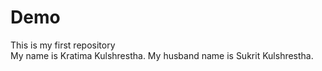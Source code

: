 # Demo
This is my first repository
</br>
My name is Kratima Kulshrestha.
My husband name is Sukrit Kulshrestha.
